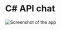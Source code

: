 # C# API chat
![Screenshot of the app](https://cdn.discordapp.com/attachments/1183079397041905744/1195486544564338718/image.png "C# api chat")

